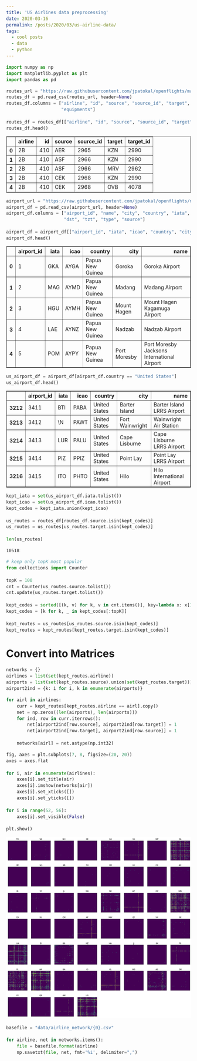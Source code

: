 ```yaml
---
title: 'US Airlines data preprocessing'
date: 2020-03-16
permalink: /posts/2020/03/us-airline-data/
tags:
  - cool posts
  - data
  - python
---
```


```python
import numpy as np
import matplotlib.pyplot as plt
import pandas as pd
```


```python
routes_url = "https://raw.githubusercontent.com/jpatokal/openflights/master/data/routes.dat"
routes_df = pd.read_csv(routes_url, header=None)
routes_df.columns = ["airline", "id", "source", "source_id", "target", "target_id", "codeshare", "stops",
                     "equipments"]

routes_df = routes_df[["airline", "id", "source", "source_id", "target", "target_id"]]
routes_df.head()
```




<div>
<style scoped>
    .dataframe tbody tr th:only-of-type {
        vertical-align: middle;
    }

    .dataframe tbody tr th {
        vertical-align: top;
    }

    .dataframe thead th {
        text-align: right;
    }
</style>
<table border="1" class="dataframe">
  <thead>
    <tr style="text-align: right;">
      <th></th>
      <th>airline</th>
      <th>id</th>
      <th>source</th>
      <th>source_id</th>
      <th>target</th>
      <th>target_id</th>
    </tr>
  </thead>
  <tbody>
    <tr>
      <th>0</th>
      <td>2B</td>
      <td>410</td>
      <td>AER</td>
      <td>2965</td>
      <td>KZN</td>
      <td>2990</td>
    </tr>
    <tr>
      <th>1</th>
      <td>2B</td>
      <td>410</td>
      <td>ASF</td>
      <td>2966</td>
      <td>KZN</td>
      <td>2990</td>
    </tr>
    <tr>
      <th>2</th>
      <td>2B</td>
      <td>410</td>
      <td>ASF</td>
      <td>2966</td>
      <td>MRV</td>
      <td>2962</td>
    </tr>
    <tr>
      <th>3</th>
      <td>2B</td>
      <td>410</td>
      <td>CEK</td>
      <td>2968</td>
      <td>KZN</td>
      <td>2990</td>
    </tr>
    <tr>
      <th>4</th>
      <td>2B</td>
      <td>410</td>
      <td>CEK</td>
      <td>2968</td>
      <td>OVB</td>
      <td>4078</td>
    </tr>
  </tbody>
</table>
</div>




```python
airport_url = "https://raw.githubusercontent.com/jpatokal/openflights/master/data/airports.dat"
airport_df = pd.read_csv(airport_url, header=None)
airport_df.columns = ["airport_id", "name", "city", "country", "iata", "icao", "lat", "long", "altitude", "tmz",
                      "dst", "tzt", "type", "source"]

airport_df = airport_df[["airport_id", "iata", "icao", "country", "city", "name"]]
airport_df.head()
```




<div>
<style scoped>
    .dataframe tbody tr th:only-of-type {
        vertical-align: middle;
    }

    .dataframe tbody tr th {
        vertical-align: top;
    }

    .dataframe thead th {
        text-align: right;
    }
</style>
<table border="1" class="dataframe">
  <thead>
    <tr style="text-align: right;">
      <th></th>
      <th>airport_id</th>
      <th>iata</th>
      <th>icao</th>
      <th>country</th>
      <th>city</th>
      <th>name</th>
    </tr>
  </thead>
  <tbody>
    <tr>
      <th>0</th>
      <td>1</td>
      <td>GKA</td>
      <td>AYGA</td>
      <td>Papua New Guinea</td>
      <td>Goroka</td>
      <td>Goroka Airport</td>
    </tr>
    <tr>
      <th>1</th>
      <td>2</td>
      <td>MAG</td>
      <td>AYMD</td>
      <td>Papua New Guinea</td>
      <td>Madang</td>
      <td>Madang Airport</td>
    </tr>
    <tr>
      <th>2</th>
      <td>3</td>
      <td>HGU</td>
      <td>AYMH</td>
      <td>Papua New Guinea</td>
      <td>Mount Hagen</td>
      <td>Mount Hagen Kagamuga Airport</td>
    </tr>
    <tr>
      <th>3</th>
      <td>4</td>
      <td>LAE</td>
      <td>AYNZ</td>
      <td>Papua New Guinea</td>
      <td>Nadzab</td>
      <td>Nadzab Airport</td>
    </tr>
    <tr>
      <th>4</th>
      <td>5</td>
      <td>POM</td>
      <td>AYPY</td>
      <td>Papua New Guinea</td>
      <td>Port Moresby</td>
      <td>Port Moresby Jacksons International Airport</td>
    </tr>
  </tbody>
</table>
</div>




```python
us_airport_df = airport_df[airport_df.country == "United States"]
us_airport_df.head()
```




<div>
<style scoped>
    .dataframe tbody tr th:only-of-type {
        vertical-align: middle;
    }

    .dataframe tbody tr th {
        vertical-align: top;
    }

    .dataframe thead th {
        text-align: right;
    }
</style>
<table border="1" class="dataframe">
  <thead>
    <tr style="text-align: right;">
      <th></th>
      <th>airport_id</th>
      <th>iata</th>
      <th>icao</th>
      <th>country</th>
      <th>city</th>
      <th>name</th>
    </tr>
  </thead>
  <tbody>
    <tr>
      <th>3212</th>
      <td>3411</td>
      <td>BTI</td>
      <td>PABA</td>
      <td>United States</td>
      <td>Barter Island</td>
      <td>Barter Island LRRS Airport</td>
    </tr>
    <tr>
      <th>3213</th>
      <td>3412</td>
      <td>\N</td>
      <td>PAWT</td>
      <td>United States</td>
      <td>Fort Wainwright</td>
      <td>Wainwright Air Station</td>
    </tr>
    <tr>
      <th>3214</th>
      <td>3413</td>
      <td>LUR</td>
      <td>PALU</td>
      <td>United States</td>
      <td>Cape Lisburne</td>
      <td>Cape Lisburne LRRS Airport</td>
    </tr>
    <tr>
      <th>3215</th>
      <td>3414</td>
      <td>PIZ</td>
      <td>PPIZ</td>
      <td>United States</td>
      <td>Point Lay</td>
      <td>Point Lay LRRS Airport</td>
    </tr>
    <tr>
      <th>3216</th>
      <td>3415</td>
      <td>ITO</td>
      <td>PHTO</td>
      <td>United States</td>
      <td>Hilo</td>
      <td>Hilo International Airport</td>
    </tr>
  </tbody>
</table>
</div>




```python
kept_iata = set(us_airport_df.iata.tolist())
kept_icao = set(us_airport_df.icao.tolist())
kept_codes = kept_iata.union(kept_icao)

us_routes = routes_df[routes_df.source.isin(kept_codes)]
us_routes = us_routes[us_routes.target.isin(kept_codes)]

len(us_routes)
```




    10518




```python
# keep only topK most popular
from collections import Counter

topK = 100
cnt = Counter(us_routes.source.tolist())
cnt.update(us_routes.target.tolist())

kept_codes = sorted([(k, v) for k, v in cnt.items()], key=lambda x: x[1], reverse=True)
kept_codes = [k for k, _ in kept_codes[:topK]]

kept_routes = us_routes[us_routes.source.isin(kept_codes)]
kept_routes = kept_routes[kept_routes.target.isin(kept_codes)]
```

# Convert into Matrices


```python
networks = {}
airlines = list(set(kept_routes.airline))
airports = list(set(kept_routes.source).union(set(kept_routes.target)))
airport2ind = {k: i for i, k in enumerate(airports)}
```


```python
for airl in airlines:
    curr = kept_routes[kept_routes.airline == airl].copy()
    net = np.zeros((len(airports), len(airports)))
    for ind, row in curr.iterrows():
        net[airport2ind[row.source], airport2ind[row.target]] = 1
        net[airport2ind[row.target], airport2ind[row.source]] = 1

    networks[airl] = net.astype(np.int32)
```


```python
fig, axes = plt.subplots(7, 8, figsize=(20, 20))
axes = axes.flat

for i, air in enumerate(airlines):
    axes[i].set_title(air)
    axes[i].imshow(networks[air])
    axes[i].set_xticks([])
    axes[i].set_yticks([])

for i in range(52, 56):
    axes[i].set_visible(False)

plt.show()
```


![png](us-airline-data-networks.png)



```python
basefile = "data/airline_network/{0}.csv"

for airline, net in networks.items():
    file = basefile.format(airline)
    np.savetxt(file, net, fmt='%i', delimiter=",")
```
